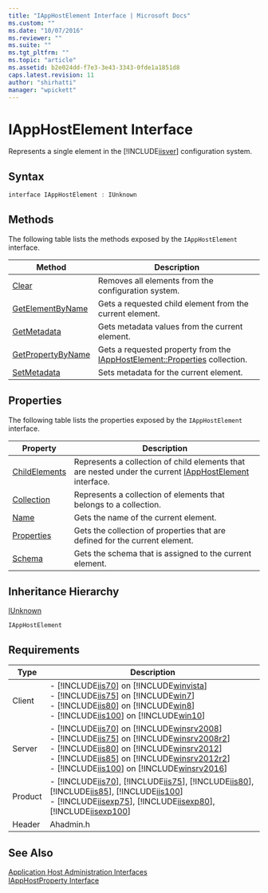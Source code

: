 ```yaml
---
title: "IAppHostElement Interface | Microsoft Docs"
ms.custom: ""
ms.date: "10/07/2016"
ms.reviewer: ""
ms.suite: ""
ms.tgt_pltfrm: ""
ms.topic: "article"
ms.assetid: b2e024dd-f7e3-3e43-3343-0fde1a1851d8
caps.latest.revision: 11
author: "shirhatti"
manager: "wpickett"
---
```

# IAppHostElement Interface
Represents a single element in the [!INCLUDE[iisver](../../../wmi-provider/includes/iisver-md.md)] configuration system.  
  
## Syntax  
  
```cpp  
interface IAppHostElement : IUnknown  
```  
  
## Methods  
 The following table lists the methods exposed by the `IAppHostElement` interface.  
  
|Method|Description|  
|------------|-----------------|  
|[Clear](../../../webdevelopment-reference\native-code-api\webdev-native-api-reference/iapphostelement-clear-method.md)|Removes all elements from the configuration system.|  
|[GetElementByName](../../../webdevelopment-reference\native-code-api\webdev-native-api-reference/iapphostelement-getelementbyname-method.md)|Gets a requested child element from the current element.|  
|[GetMetadata](../../../webdevelopment-reference\native-code-api\webdev-native-api-reference/iapphostelement-getmetadata-method.md)|Gets metadata values from the current element.|  
|[GetPropertyByName](../../../webdevelopment-reference\native-code-api\webdev-native-api-reference/iapphostelement-getpropertybyname-method.md)|Gets a requested property from the [IAppHostElement::Properties](../../../webdevelopment-reference\native-code-api\webdev-native-api-reference/iapphostelement-properties-property.md) collection.|  
|[SetMetadata](../../../webdevelopment-reference\native-code-api\webdev-native-api-reference/iapphostelement-setmetadata-method.md)|Sets metadata for the current element.|  
  
## Properties  
 The following table lists the properties exposed by the `IAppHostElement` interface.  
  
|Property|Description|  
|--------------|-----------------|  
|[ChildElements](../../../webdevelopment-reference\native-code-api\webdev-native-api-reference/iapphostelement-childelements-property.md)|Represents a collection of child elements that are nested under the current [IAppHostElement](../../../webdevelopment-reference\native-code-api\webdev-native-api-reference/iapphostelement-interface.md) interface.|  
|[Collection](../../../webdevelopment-reference\native-code-api\webdev-native-api-reference/iapphostelement-collection-property.md)|Represents a collection of elements that belongs to a collection.|  
|[Name](../../../webdevelopment-reference\native-code-api\webdev-native-api-reference/iapphostelement-name-property.md)|Gets the name of the current element.|  
|[Properties](../../../webdevelopment-reference\native-code-api\webdev-native-api-reference/iapphostelement-properties-property.md)|Gets the collection of properties that are defined for the current element.|  
|[Schema](../../../webdevelopment-reference\native-code-api\webdev-native-api-reference/iapphostelement-schema-property.md)|Gets the schema that is assigned to the current element.|  
  
## Inheritance Hierarchy  
 [IUnknown](http://go.microsoft.com/fwlink/?LinkId=55951)  
  
 `IAppHostElement`  
  
## Requirements  
  
|Type|Description|  
|----------|-----------------|  
|Client|-   [!INCLUDE[iis70](../../../wmi-provider/includes/iis70-md.md)] on [!INCLUDE[winvista](../../../wmi-provider/includes/winvista-md.md)]<br />-   [!INCLUDE[iis75](../../../wmi-provider/includes/iis75-md.md)] on [!INCLUDE[win7](../../../wmi-provider/includes/win7-md.md)]<br />-   [!INCLUDE[iis80](../../../wmi-provider/includes/iis80-md.md)] on [!INCLUDE[win8](../../../wmi-provider/includes/win8-md.md)]<br />-   [!INCLUDE[iis100](../../../wmi-provider/includes/iis100-md.md)] on [!INCLUDE[win10](../../../wmi-provider/includes/win10-md.md)]|  
|Server|-   [!INCLUDE[iis70](../../../wmi-provider/includes/iis70-md.md)] on [!INCLUDE[winsrv2008](../../../wmi-provider/includes/winsrv2008-md.md)]<br />-   [!INCLUDE[iis75](../../../wmi-provider/includes/iis75-md.md)] on [!INCLUDE[winsrv2008r2](../../../wmi-provider/includes/winsrv2008r2-md.md)]<br />-   [!INCLUDE[iis80](../../../wmi-provider/includes/iis80-md.md)] on [!INCLUDE[winsrv2012](../../../wmi-provider/includes/winsrv2012-md.md)]<br />-   [!INCLUDE[iis85](../../../wmi-provider/includes/iis85-md.md)] on [!INCLUDE[winsrv2012r2](../../../wmi-provider/includes/winsrv2012r2-md.md)]<br />-   [!INCLUDE[iis100](../../../wmi-provider/includes/iis100-md.md)] on [!INCLUDE[winsrv2016](../../../wmi-provider/includes/winsrv2016-md.md)]|  
|Product|-   [!INCLUDE[iis70](../../../wmi-provider/includes/iis70-md.md)], [!INCLUDE[iis75](../../../wmi-provider/includes/iis75-md.md)], [!INCLUDE[iis80](../../../wmi-provider/includes/iis80-md.md)], [!INCLUDE[iis85](../../../wmi-provider/includes/iis85-md.md)], [!INCLUDE[iis100](../../../wmi-provider/includes/iis100-md.md)]<br />-   [!INCLUDE[iisexp75](../../../webdevelopment-reference\native-code-api\webdev-native-api-reference/includes/iisexp75-md.md)], [!INCLUDE[iisexp80](../../../webdevelopment-reference\native-code-api\webdev-native-api-reference/includes/iisexp80-md.md)], [!INCLUDE[iisexp100](../../../webdevelopment-reference\native-code-api\webdev-native-api-reference/includes/iisexp100-md.md)]|  
|Header|Ahadmin.h|  
  
## See Also  
 [Application Host Administration Interfaces](../../../webdevelopment-reference\native-code-api\webdev-native-api-reference/application-host-administration-interfaces.md)   
 [IAppHostProperty Interface](../../../webdevelopment-reference\native-code-api\webdev-native-api-reference/iapphostproperty-interface.md)